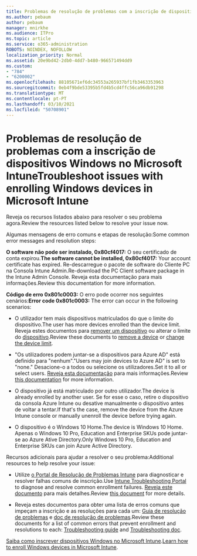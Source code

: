 ```yaml
---
title: Problemas de resolução de problemas com a inscrição de dispositivos Windows no Microsoft Intune
ms.author: pebaum
author: pebaum
manager: mnirkhe
ms.audience: ITPro
ms.topic: article
ms.service: o365-administration
ROBOTS: NOINDEX, NOFOLLOW
localization_priority: Normal
ms.assetid: 20e9bd42-2db0-4dd7-b480-966571494dd9
ms.custom:
- "784"
- "6200002"
ms.openlocfilehash: 88105671ef6dc34553a265937bf1fb3463353963
ms.sourcegitcommit: 0eb4f9bde53395b5fd4b5cd4ffc56ca96db91298
ms.translationtype: MT
ms.contentlocale: pt-PT
ms.lasthandoff: 03/10/2021
ms.locfileid: "50708901"
---
```

# <a name="troubleshoot-issues-with-enrolling-windows-devices-in-microsoft-intune"></a><span data-ttu-id="84524-102">Problemas de resolução de problemas com a inscrição de dispositivos Windows no Microsoft Intune</span><span class="sxs-lookup"><span data-stu-id="84524-102">Troubleshoot issues with enrolling Windows devices in Microsoft Intune</span></span>

<span data-ttu-id="84524-103">Reveja os recursos listados abaixo para resolver o seu problema agora.</span><span class="sxs-lookup"><span data-stu-id="84524-103">Review the resources listed below to resolve your issue now.</span></span>
  
<span data-ttu-id="84524-104">Algumas mensagens de erro comuns e etapas de resolução:</span><span class="sxs-lookup"><span data-stu-id="84524-104">Some common error messages and resolution steps:</span></span>
  
 <span data-ttu-id="84524-105">**O software não pode ser instalado, 0x80cf4017:** O seu certificado de conta expirou.</span><span class="sxs-lookup"><span data-stu-id="84524-105">**The software cannot be installed, 0x80cf4017:** Your account certificate has expired.</span></span> <span data-ttu-id="84524-106">Re-descarregue o pacote de software do Cliente PC na Consola Intune Admin.</span><span class="sxs-lookup"><span data-stu-id="84524-106">Re-download the PC Client software package in the Intune Admin Console.</span></span> <span data-ttu-id="84524-107">Reveja esta documentação para mais informações.</span><span class="sxs-lookup"><span data-stu-id="84524-107">Review this documentation for more information.</span></span>
  
 <span data-ttu-id="84524-108">**Código de erro 0x801c0003:** O erro pode ocorrer nos seguintes cenários:</span><span class="sxs-lookup"><span data-stu-id="84524-108">**Error code 0x801c0003:** The error can occur in the following scenarios:</span></span>
  
-  <span data-ttu-id="84524-109">O utilizador tem mais dispositivos matriculados do que o limite do dispositivo.</span><span class="sxs-lookup"><span data-stu-id="84524-109">The user has more devices enrolled than the device limit.</span></span> <span data-ttu-id="84524-110">Reveja estes documentos para [remover um dispositivo](https://docs.microsoft.com/intune/devices-wipe) ou alterar o limite do [dispositivo](https://docs.microsoft.com/intune/enrollment-restrictions-set#set-device-limit-restrictions).</span><span class="sxs-lookup"><span data-stu-id="84524-110">Review these documents to [remove a device](https://docs.microsoft.com/intune/devices-wipe) or [change the device limit](https://docs.microsoft.com/intune/enrollment-restrictions-set#set-device-limit-restrictions).</span></span>

-  <span data-ttu-id="84524-111">"Os utilizadores podem juntar-se a dispositivos para Azure AD" está definido para "nenhum".</span><span class="sxs-lookup"><span data-stu-id="84524-111">"Users may join devices to Azure AD" is set to "none."</span></span> <span data-ttu-id="84524-112">Desacione-o a todos ou selecione os utilizadores.</span><span class="sxs-lookup"><span data-stu-id="84524-112">Set it to all or select users.</span></span> <span data-ttu-id="84524-113">[Reveja esta documentação](https://docs.microsoft.com/azure/active-directory/device-management-azure-portal#configure-device-settings) para mais informações.</span><span class="sxs-lookup"><span data-stu-id="84524-113">Review [this documentation](https://docs.microsoft.com/azure/active-directory/device-management-azure-portal#configure-device-settings) for more information.</span></span>

-  <span data-ttu-id="84524-114">O dispositivo já está matriculado por outro utilizador.</span><span class="sxs-lookup"><span data-stu-id="84524-114">The device is already enrolled by another user.</span></span> <span data-ttu-id="84524-115">Se for esse o caso, retire o dispositivo da consola Azure Intune ou desative manualmente o dispositivo antes de voltar a tentar.</span><span class="sxs-lookup"><span data-stu-id="84524-115">If that's the case, remove the device from the Azure Intune console or manually unenroll the device before trying again.</span></span>

-  <span data-ttu-id="84524-116">O dispositivo é o Windows 10 Home.</span><span class="sxs-lookup"><span data-stu-id="84524-116">The device is Windows 10 Home.</span></span> <span data-ttu-id="84524-117">Apenas o Windows 10 Pro, Education and Enterprise SKUs pode juntar-se ao Azure Ative Directory.</span><span class="sxs-lookup"><span data-stu-id="84524-117">Only Windows 10 Pro, Education and Enterprise SKUs can join Azure Active Directory.</span></span>

<span data-ttu-id="84524-118">Recursos adicionais para ajudar a resolver o seu problema:</span><span class="sxs-lookup"><span data-stu-id="84524-118">Additional resources to help resolve your issue:</span></span>
  
-  <span data-ttu-id="84524-119">Utilize [o Portal de Resolução de Problemas Intune](https://devicemanagement.microsoft.com/#blade/Microsoft_Intune_DeviceSettings/TroubleshootBlade) para diagnosticar e resolver falhas comuns de inscrição.</span><span class="sxs-lookup"><span data-stu-id="84524-119">Use [Intune Troubleshooting Portal](https://devicemanagement.microsoft.com/#blade/Microsoft_Intune_DeviceSettings/TroubleshootBlade) to diagnose and resolve common enrollment failures.</span></span> <span data-ttu-id="84524-120">[Reveja este documento](https://docs.microsoft.com/intune/help-desk-operators) para mais detalhes.</span><span class="sxs-lookup"><span data-stu-id="84524-120">Review [this document](https://docs.microsoft.com/intune/help-desk-operators) for more details.</span></span>

-  <span data-ttu-id="84524-121">Reveja estes documentos para obter uma lista de erros comuns que impeçam a inscrição e as resoluções para cada um: [Guia de resolução de problemas](https://support.microsoft.com/help/4089533/troubleshooting-windows-device-enrollment-problems-in-microsoft-intune) e [doc de resolução de problemas](https://docs.microsoft.com/troubleshoot/mem/intune/troubleshoot-device-enrollment-in-intune).</span><span class="sxs-lookup"><span data-stu-id="84524-121">Review these documents for a list of common errors that prevent enrollment and resolutions to each: [Troubleshooting guide](https://support.microsoft.com/help/4089533/troubleshooting-windows-device-enrollment-problems-in-microsoft-intune) and [Troubleshooting doc](https://docs.microsoft.com/troubleshoot/mem/intune/troubleshoot-device-enrollment-in-intune).</span></span>

<span data-ttu-id="84524-122">[Saiba como inscrever dispositivos Windows no Microsoft Intune](https://docs.microsoft.com/intune/windows-enroll).</span><span class="sxs-lookup"><span data-stu-id="84524-122">[Learn how to enroll Windows devices in Microsoft Intune](https://docs.microsoft.com/intune/windows-enroll).</span></span>
